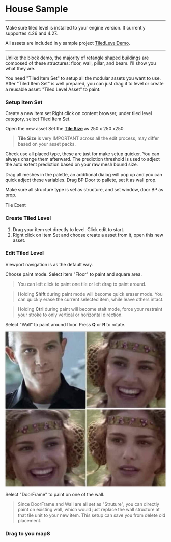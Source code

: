 # House Sample

---
Make sure tiled level is installed to your engine version. It currently supportes 4.26 and 4.27.

All assets are included in y sample project [TiledLevelDemo](https://drive.google.com/file/d/1AuOV13Gk-h3n75sz71dKByfkAiL1vTQ2/view?usp=sharing). 

---

Unlike the block demo, the majority of retangle shaped buildings are composed of these structures:  floor, wall, pillar, and beam. I'll show you what they are.

You need "Tiled Item Set" to setup all the modular assets you want to use.
After "Tiled Item Set" is well prepared, you can just drag it to level or create a reusable asset: "Tiled Level Asset" to paint.



### Setup Item Set

Create a new item set
Right click on content browser, under tiled level category, select Tiled Item Set.

Open the new asset
Set the [**Tile Size**](/Glossary?id=Tile_Size) as 250 x 250 x250. 

> **Tile Size** is very IMPORTANT across all the edit process, may differ based on your asset packs.

Check use all placed type, these are just for make setup quicker. You can always change them afterward.
The prediction threshold is used to adject the auto extent prediction based on your raw mesh bound size.


Drag all meshes in the palette, an additional dialog will pop up and you can quick adject these variables.
Drag BP Door to pallete, set it as wall prop.

Make sure all structure type is set as structure, and set window, door BP as prop.


Tile Exent


### Create Tiled Level
1. Drag your item set directly to level. Click edit to start.
2. Right click on Item Set and choose create a asset from it, open this new asset.


### Edit Tiled Level

Viewport navigation is as the default way. 

Choose paint mode.
Select item "Floor" to paint and square area.
> You can left click to paint one tile or left drag to paint around. 

> Holding **Shift** during paint mode will become quick eraser mode. You can quickly erase the current selected item, while leave others intact.

> Holding **Ctrl** during paint will become stait mode, force your restraint your stroke to only vertical or horizontal direction.

Select "Wall" to paint around floor. Press **Q** or **R** to rotate.

![image](../_media/sample.jpeg ':size=200')

Select "DoorFrame" to paint on one of the wall. 

> Since DoorFrame and Wall are all set as "Struture", you can directly paint on existing wall, which would just replace the wall structure at that tile unit to your new item. This setup can save you from delete old placement.  


### Drag to you mapS